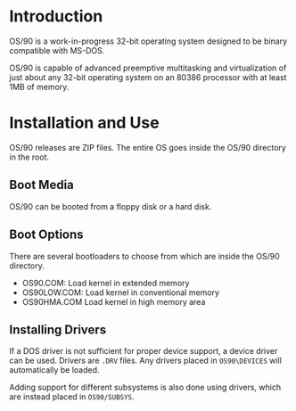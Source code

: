 # Introduction

OS/90 is a work-in-progress 32-bit operating system designed to be binary compatible with MS-DOS.

OS/90 is capable of advanced preemptive multitasking and virtualization of just about any 32-bit operating system on an 80386 processor with at least 1MB of memory.

# Installation and Use

OS/90 releases are ZIP files. The entire OS goes inside the OS/90 directory in the root.

## Boot Media

OS/90 can be booted from a floppy disk or a hard disk.

## Boot Options

There are several bootloaders to choose from which are inside the OS/90 directory.

- OS90.COM:    Load kernel in extended memory
- OS90LOW.COM: Load kernel in conventional memory
- OS90HMA.COM  Load kernel in high memory area

## Installing Drivers

If a DOS driver is not sufficient for proper device support, a device driver can be used. Drivers are `.DRV` files. Any drivers placed in `OS90\DEVICES` will automatically be loaded.

Adding support for different subsystems is also done using drivers, which are instead placed in `OS90/SUBSYS`.
